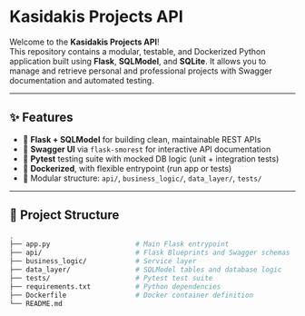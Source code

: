 # **Kasidakis Projects API**

Welcome to the **Kasidakis Projects API**!  
This repository contains a modular, testable, and Dockerized Python application built using **Flask**, **SQLModel**, and **SQLite**. It allows you to manage and retrieve personal and professional projects with Swagger documentation and automated testing.

---

## ✨ Features

- 🔧 **Flask + SQLModel** for building clean, maintainable REST APIs  
- 📘 **Swagger UI** via `flask-smorest` for interactive API documentation  
- 🧪 **Pytest** testing suite with mocked DB logic (unit + integration tests)  
- 🐳 **Dockerized**, with flexible entrypoint (run app or tests)  
- 📂 Modular structure: `api/`, `business_logic/`, `data_layer/`, `tests/`

---

## 🧱 Project Structure

```bash
.
├── app.py                     # Main Flask entrypoint
├── api/                       # Flask Blueprints and Swagger schemas
├── business_logic/            # Service layer
├── data_layer/                # SQLModel tables and database logic
├── tests/                     # Pytest test suite
├── requirements.txt           # Python dependencies
├── Dockerfile                 # Docker container definition
└── README.md
